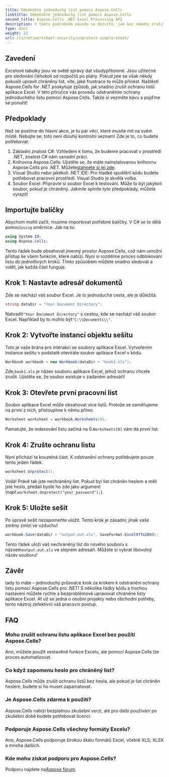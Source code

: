 ```yaml
---
title: Odemkněte jednoduchý list pomocí Aspose.Cells
linktitle: Odemkněte jednoduchý list pomocí Aspose.Cells
second_title: Aspose.Cells .NET Excel Processing API
description: V tomto podrobném návodu se dozvíte, jak bez námahy zrušit ochranu listů aplikace Excel pomocí Aspose.Cells for .NET.
type: docs
weight: 22
url: /cs/net/worksheet-security/unprotect-simple-sheet/
---
```

## Zavedení
Excelové tabulky jsou ve světě správy dat všudypřítomné. Jsou užitečné pro sledování čehokoli od rozpočtů po plány. Pokud jste se však někdy pokusili upravit chráněný list, víte, jaké frustrace to může přinést. Naštěstí Aspose.Cells for .NET poskytuje způsob, jak snadno zrušit ochranu listů aplikace Excel. V této příručce vás provedu odstraněním ochrany jednoduchého listu pomocí Aspose.Cells. Takže si vezměte kávu a pojďme se ponořit!
## Předpoklady
Než se pustíme do hlavní akce, je tu pár věcí, které musíte mít na svém místě. Nebojte se; toto není dlouhý kontrolní seznam! Zde je to, co budete potřebovat:
1. Základní znalost C#: Vzhledem k tomu, že budeme pracovat v prostředí .NET, znalost C# nám usnadní práci.
2.  Knihovna Aspose.Cells: Ujistěte se, že máte nainstalovanou knihovnu Aspose.Cells pro .NET. Můžete[stáhněte si jej zde](https://releases.aspose.com/cells/net/).
3. Visual Studio nebo jakékoli .NET IDE: Pro hladké spuštění kódu budete potřebovat pracovní prostředí. Visual Studio je skvělá volba.
4. Soubor Excel: Připravte si soubor Excel k testování. Může to být jakýkoli soubor, pokud je chráněný.
Jakmile splníte tyto předpoklady, můžete vyrazit!
## Importujte balíčky
 Abychom mohli začít, musíme importovat potřebné balíčky. V C# se to dělá pomocí`using` směrnice. Jak na to:
```csharp
using System.IO;
using Aspose.Cells;
```
Tento řádek bude obsahovat jmenný prostor Aspose.Cells, což nám umožní přístup ke všem funkcím, které nabízí. 
Nyní si rozdělme proces odblokování listu do jednotlivých kroků. Tímto způsobem můžete snadno sledovat a vidět, jak každá část funguje.
## Krok 1: Nastavte adresář dokumentů
Zde se nachází váš soubor Excel. Je to jednoduchá cesta, ale je důležitá. 
```csharp
string dataDir = "Your Document Directory";
```
 Nahradit`"Your Document Directory"` s cestou, kde se nachází váš soubor Excel. Například by to mohlo být`"C:\\Documents\\"`.
## Krok 2: Vytvořte instanci objektu sešitu
Toto je vaše brána pro interakci se soubory aplikace Excel. Vytvořením instance sešitu v podstatě otevíráte soubor aplikace Excel v kódu.
```csharp
Workbook workbook = new Workbook(dataDir + "book1.xls");
```
 Zde,`book1.xls` je název souboru aplikace Excel, jehož ochranu chcete zrušit. Ujistěte se, že soubor existuje v zadaném adresáři!
## Krok 3: Otevřete první pracovní list
Soubor aplikace Excel může obsahovat více listů. Protože se zaměřujeme na první z nich, přistoupíme k němu přímo.
```csharp
Worksheet worksheet = workbook.Worksheets[0];
```
 Pamatujte, že indexování listu začíná na 0.`Worksheets[0]` vám dá první list.
## Krok 4: Zrušte ochranu listu
Nyní přichází ta kouzelná část. K odstranění ochrany potřebujete pouze tento jeden řádek.
```csharp
worksheet.Unprotect();
```
 Voilà! Právě tak jste nechráněný list. Pokud byl list chráněn heslem a měli jste heslo, předali byste ho zde jako argument (např.`worksheet.Unprotect("your_password");`).
## Krok 5: Uložte sešit
Po úpravě sešit nezapomeňte uložit. Tento krok je zásadní; jinak vaše změny zmizí ve vzduchu!
```csharp
workbook.Save(dataDir + "output.out.xls", SaveFormat.Excel97To2003);
```
 Tento řádek uloží váš nechráněný list do nového souboru s názvem`output.out.xls` ve stejném adresáři. Můžete si vybrat libovolný název souboru!
## Závěr
tady to máte – jednoduchý průvodce krok za krokem k odstranění ochrany listu pomocí Aspose.Cells pro .NET! S několika řádky kódu a trochou nastavení můžete rychle a bezproblémově upravovat chráněné listy aplikace Excel. Ať už se jedná o osobní projekty nebo obchodní potřeby, tento nástroj zefektivní váš pracovní postup.
## FAQ
### Mohu zrušit ochranu listu aplikace Excel bez použití Aspose.Cells?
Ano, můžete použít vestavěné funkce Excelu, ale pomocí Aspose.Cells lze proces automatizovat.
### Co když zapomenu heslo pro chráněný list?
Aspose.Cells může zrušit ochranu listů bez hesla, ale pokud je list chráněn heslem, budete si ho muset zapamatovat.
### Je Aspose.Cells zdarma k použití?
Aspose.Cells nabízí bezplatnou zkušební verzi, ale pro další používání po zkušební době budete potřebovat licenci.
### Podporuje Aspose.Cells všechny formáty Excelu?
Ano, Aspose.Cells podporuje širokou škálu formátů Excel, včetně XLS, XLSX a mnoha dalších. 
### Kde mohu získat podporu pro Aspose.Cells?
 Podporu najdete na[Aspose fórum](https://forum.aspose.com/c/cells/9).
